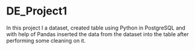 # DE_Project1
In this project I a dataset, created table using Python in PostgreSQL and with help of Pandas inserted the data from the dataset into the table after performing some cleaning on it.
